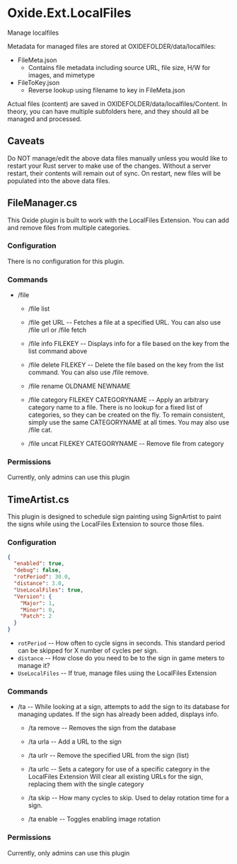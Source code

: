 # Oxide.Ext.LocalFiles
Manage localfiles

Metadata for managed files are stored at OXIDEFOLDER/data/localfiles:
  - FileMeta.json
    - Contains file metadata including source URL, file size, H/W for images, and mimetype
  - FileToKey.json
    - Reverse lookup using filename to key in FileMeta.json

Actual files (content) are saved in OXIDEFOLDER/data/localfiles/Content.
In theory, you can have multiple subfolders here, and they should all be managed and processed.

## Caveats
  Do NOT manage/edit the above data files manually unless you would like to restart your Rust server to make use of the changes.
  Without a server restart, their contents will remain out of sync.
  On restart, new files will be populated into the above data files.

## FileManager.cs
  This Oxide plugin is built to work with the LocalFiles Extension.  You can add and remove files from multiple categories.
  
### Configuration
  There is no configuration for this plugin.

### Commands

  - /file
    - /file list
    - /file get URL -- Fetches a file at a specified URL.  You can also use /file url or /file fetch
    - /file info FILEKEY -- Displays info for a file based on the key from the list command above
    - /file delete FILEKEY -- Delete the file based on the key from the list command.  You can also use /file remove.
    
    - /file rename OLDNAME NEWNAME
    - /file category FILEKEY CATEGORYNAME -- Apply an arbitrary category name to a file.  There is no lookup for a fixed list of categories, so they can be created
    on the fly.  To remain consistent, simply use the same CATEGORYNAME at all times.  You may also use /file cat.
	- /file uncat FILEKEY CATEGORYNAME -- Remove file from category

### Permissions
  Currently, only admins can use this plugin


## TimeArtist.cs
  This plugin is designed to schedule sign painting using SignArtist to paint the signs while using the LocalFiles Extension to source those files.

### Configuration

```json
{
  "enabled": true,
  "debug": false,
  "rotPeriod": 30.0,
  "distance": 3.0,
  "UseLocalFiles": true,
  "Version": {
    "Major": 1,
    "Minor": 0,
    "Patch": 2
  }
}
```

  - `rotPeriod` -- How often to cycle signs in seconds.  This standard period can be skipped for X number of cycles per sign.
  - `distance`  -- How close do you need to be to the sign in game meters to manage it?
  - `UseLocalFiles` -- If true, manage files using the LocalFiles Extension

### Commands

  - /ta -- While looking at a sign, attempts to add the sign to its database for managing updates.
    If the sign has already been added, displays info.

    - /ta remove -- Removes the sign from the database
	- /ta urla -- Add a URL to the sign
	- /ta urlr -- Remove the specified URL from the sign (list)

	- /ta urlc -- Sets a category for use of a specific category in the LocalFiles Extension
	  Will clear all existing URLs for the sign, replacing them with the single category
	
	- /ta skip -- How many cycles to skip.  Used to delay rotation time for a sign.

	- /ta enable -- Toggles enabling image rotation

### Permissions
  Currently, only admins can use this plugin

